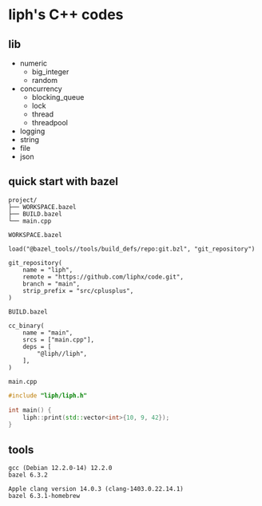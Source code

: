 # liph's C++ codes

## lib

- numeric
  - big\_integer
  - random
- concurrency
  - blocking\_queue
  - lock
  - thread
  - threadpool
- logging
- string
- file
- json

## quick start with bazel

```
project/
├── WORKSPACE.bazel
├── BUILD.bazel
└── main.cpp
```

`WORKSPACE.bazel`

```
load("@bazel_tools//tools/build_defs/repo:git.bzl", "git_repository")

git_repository(
    name = "liph",
    remote = "https://github.com/liphx/code.git",
    branch = "main",
    strip_prefix = "src/cplusplus",
)
```

`BUILD.bazel`

```
cc_binary(
    name = "main",
    srcs = ["main.cpp"],
    deps = [
        "@liph//liph",
    ],
)
```

`main.cpp`

```cpp
#include "liph/liph.h"

int main() {
    liph::print(std::vector<int>{10, 9, 42});
}
```

## tools

```
gcc (Debian 12.2.0-14) 12.2.0
bazel 6.3.2

Apple clang version 14.0.3 (clang-1403.0.22.14.1)
bazel 6.3.1-homebrew
```
